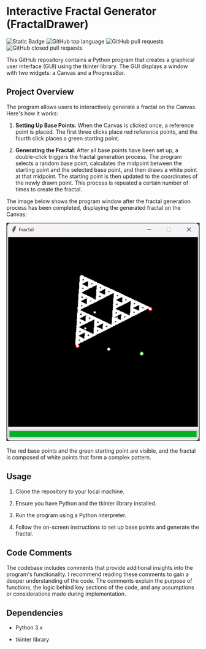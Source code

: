 # Interactive Fractal Generator (FractalDrawer)

![Static Badge](https://img.shields.io/badge/ErikBjornson-FractalsDrawer-FractalsDrawer)
![GitHub top language](https://img.shields.io/github/languages/top/ErikBjornson/FractalsDrawer)
![GitHub pull requests](https://img.shields.io/github/issues-pr/ErikBjornson/FractalsDrawer)
![GitHub closed pull requests](https://img.shields.io/github/issues-pr-closed/ErikBjornson/FractalsDrawer)

This GitHub repository contains a Python program that creates a graphical user interface (GUI) using the tkinter library. The GUI displays a window with two widgets: a Canvas and a ProgressBar.

## Project Overview

The program allows users to interactively generate a fractal on the Canvas. Here's how it works:

1. **Setting Up Base Points**: When the Canvas is clicked once, a reference point is placed. The first three clicks place red reference points, and the fourth click places a green starting point.

2. **Generating the Fractal**: After all base points have been set up, a double-click triggers the fractal generation process. The program selects a random base point, calculates the midpoint between the starting point and the selected base point, and then draws a white point at that midpoint. The starting point is then updated to the coordinates of the newly drawn point. This process is repeated a certain number of times to create the fractal.

The image below shows the program window after the fractal generation process has been completed, displaying the generated fractal on the Canvas:

![Results of program (image)](/FractalsProject/assets/resultFractal.png)

The red base points and the green starting point are visible, and the fractal is composed of white points that form a complex pattern.

## Usage

1. Clone the repository to your local machine.

2. Ensure you have Python and the tkinter library installed.

3. Run the program using a Python interpreter.

4. Follow the on-screen instructions to set up base points and generate the fractal.

## Code Comments

The codebase includes comments that provide additional insights into the program's functionality. I recommend reading these comments to gain a deeper understanding of the code. The comments explain the purpose of functions, the logic behind key sections of the code, and any assumptions or considerations made during implementation.

## Dependencies

- Python 3.x

- tkinter library
